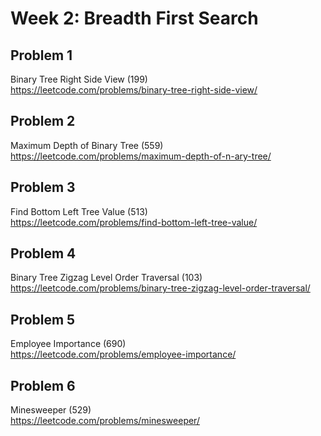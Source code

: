 # Week 2: Breadth First Search

## Problem 1
Binary Tree Right Side View (199)  
https://leetcode.com/problems/binary-tree-right-side-view/

## Problem 2
Maximum Depth of Binary Tree (559)  
https://leetcode.com/problems/maximum-depth-of-n-ary-tree/

## Problem 3
Find Bottom Left Tree Value (513)  
https://leetcode.com/problems/find-bottom-left-tree-value/

## Problem 4
Binary Tree Zigzag Level Order Traversal (103)  
https://leetcode.com/problems/binary-tree-zigzag-level-order-traversal/

## Problem 5
Employee Importance (690)  
https://leetcode.com/problems/employee-importance/

## Problem 6
Minesweeper (529)   
https://leetcode.com/problems/minesweeper/


